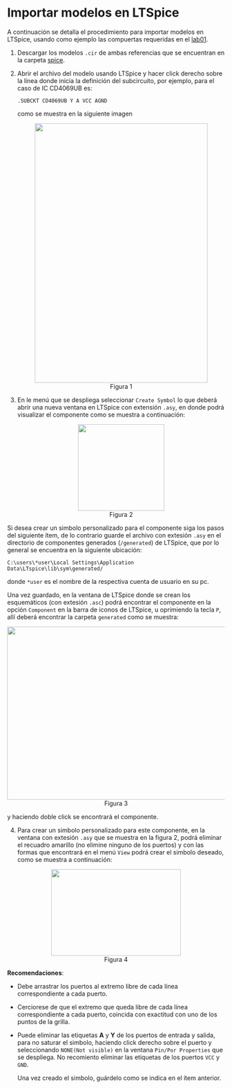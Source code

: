 # Importar modelos en LTSpice


A continuación se detalla el procedimiento para importar modelos en LTSpice, usando como ejemplo las compuertas requeridas en el [lab01](/labs/lab01/).


1. Descargar los modelos ```.cir``` de ambas referencias que se encuentran en la carpeta [spice](/labs/lab01/spice/).

2. Abrir el archivo del modelo usando LTSpice y hacer click derecho sobre la línea donde inicia la definición del subcircuito, por ejemplo, para el caso de IC CD4069UB es:

    ```
    .SUBCKT CD4069UB Y A VCC AGND
    ```
    como se muestra en la siguiente imagen

    <div align="center">
    <img src="/figs/lab01/CD4069UB_1.png" width="400" height="600">
    </div>
    <div align="center">
        Figura 1
    </div>


3. En le menú que se despliega seleccionar ```Create Symbol``` lo que deberá abrir una nueva ventana en LTSpice con extensión ```.asy```, en donde podrá visualizar el componente como se muestra a continuación:

    <div align="center">
    <img src="/figs/lab01/CD4069UB.png" width="200" height="200">
    </div>

    <div align="center">
        Figura 2
    </div>


 Si desea crear un simbolo personalizado para el componente siga los pasos del siguiente ítem, de lo contrario guarde el archivo con extesión ```.asy``` en el directorio de componentes generados (```/generated```) de LTSpice, que por lo general se encuentra en la siguiente ubicación:

```
C:\users\*user\Local Settings\Application Data\LTspice\lib\sym\generated/
```

donde ```*user``` es el nombre de la respectiva cuenta de usuario en su pc.

Una vez guardado, en la ventana de LTSpice donde se crean los esquemáticos (con extesión ```.asc```) podrá encontrar el componente en la opción
 ```Component``` en la barra de iconos de LTSpice, u oprimiendo la tecla ```P```, allí deberá encontrar la carpeta ```generated``` como se muestra:

 <div align="center">
    <img src="/figs/lab01/ltspice_generated.png" width="600" height="400">
</div>
<div align="center">
    Figura 3
</div>


 y haciendo doble click se encontrará el componente.


 4. Para crear un simbolo personalizado para este componente, en la ventana con extesión ```.asy``` que se muestra en la figura 2, podrá eliminar el recuadro amarillo (no elimine ninguno de los puertos) y con las formas que encontrará en el menú ```View``` podrá crear el simbolo deseado, como se muestra a continuación:

 <div align="center">
    <img src="/figs/lab01/simb.png" width="300" height="200">
</div>
<div align="center">
    Figura 4
</div>


**Recomendaciones**:

* Debe arrastrar los puertos al extremo libre de cada línea correspondiente a cada puerto.

* Cerciorese de que el extremo que queda libre de cada línea correspondiente a cada puerto, coincida con exactitud con uno de los puntos de la grilla.

* Puede eliminar las etiquetas **A** y **Y** de los puertos de entrada y salida, para no saturar el simbolo, haciendo click derecho sobre el puerto y seleccionando ```NONE(Not visible)``` en la ventana ```Pin/Por Properties``` que se despliega. No recomiento eliminar las etiquetas de los puertos ```VCC``` y ```GND```.

    Una vez creado el simbolo, guárdelo como se indica en el ítem anterior. 
    

